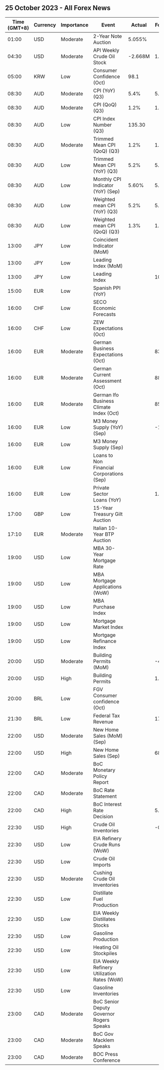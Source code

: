 ## 25 October 2023 - All Forex News

| Time (GMT+8) | Currency | Importance | Event | Actual | Forecast | Previous |
|------|----------|------------|-------|--------|----------|----------|
| 01:00 | USD | Moderate | 2-Year Note Auction | 5.055% |  | 5.085% |
| 04:30 | USD | Moderate | API Weekly Crude Oil Stock | -2.668M | 1.550M | -4.383M |
| 05:00 | KRW | Low | Consumer Confidence (Oct) | 98.1 |  | 99.7 |
| 08:30 | AUD | Moderate | CPI (YoY) (Q3) | 5.4% | 5.3% | 6.0% |
| 08:30 | AUD | Moderate | CPI (QoQ) (Q3) | 1.2% | 1.1% | 0.8% |
| 08:30 | AUD | Low | CPI Index Number (Q3) | 135.30 |  | 133.70 |
| 08:30 | AUD | Moderate | Trimmed Mean CPI (QoQ) (Q3) | 1.2% | 1.1% | 0.9% |
| 08:30 | AUD | Low | Trimmed Mean CPI (YoY) (Q3) | 5.2% | 5.0% | 5.9% |
| 08:30 | AUD | Low | Monthly CPI Indicator (YoY) (Sep) | 5.60% | 5.30% | 5.20% |
| 08:30 | AUD | Low | Weighted mean CPI (YoY) (Q3) | 5.2% | 5.0% | 5.5% |
| 08:30 | AUD | Low | Weighted mean CPI (QoQ) (Q3) | 1.3% | 1.0% | 1.0% |
| 13:00 | JPY | Low | Coincident Indicator (MoM) |  |  | 0.1% |
| 13:00 | JPY | Low | Leading Index (MoM) |  |  | 1.3% |
| 13:00 | JPY | Low | Leading Index |  | 109.5 | 108.2 |
| 15:00 | EUR | Low | Spanish PPI (YoY) |  |  | -10.0% |
| 16:00 | CHF | Low | SECO Economic Forecasts |  |  |  |
| 16:00 | CHF | Low | ZEW Expectations (Oct) |  |  | -27.6 |
| 16:00 | EUR | Moderate | German Business Expectations (Oct) |  | 83.3 | 82.9 |
| 16:00 | EUR | Moderate | German Current Assessment (Oct) |  | 88.5 | 88.7 |
| 16:00 | EUR | Moderate | German Ifo Business Climate Index (Oct) |  | 85.9 | 85.7 |
| 16:00 | EUR | Low | M3 Money Supply (YoY) (Sep) |  | -1.7% | -1.3% |
| 16:00 | EUR | Low | M3 Money Supply (Sep) |  |  | 10,000,000.0M |
| 16:00 | EUR | Low | Loans to Non Financial Corporations (Sep) |  |  | 0.6% |
| 16:00 | EUR | Low | Private Sector Loans (YoY) |  | 1.0% | 1.0% |
| 17:00 | GBP | Low | 15-Year Treasury Gilt Auction |  |  | 4.447% |
| 17:10 | EUR | Moderate | Italian 10-Year BTP Auction |  |  | 4.93% |
| 19:00 | USD | Low | MBA 30-Year Mortgage Rate |  |  | 7.70% |
| 19:00 | USD | Low | MBA Mortgage Applications (WoW) |  |  | -6.9% |
| 19:00 | USD | Low | MBA Purchase Index |  |  | 129.8 |
| 19:00 | USD | Low | Mortgage Market Index |  |  | 166.9 |
| 19:00 | USD | Low | Mortgage Refinance Index |  |  | 347.6 |
| 20:00 | USD | Moderate | Building Permits (MoM) |  | -4.4% | 6.8% |
| 20:00 | USD | High | Building Permits |  | 1.473M | 1.541M |
| 20:00 | BRL | Low | FGV Consumer confidence (Oct) |  |  | 97.0 |
| 21:30 | BRL | Low | Federal Tax Revenue |  | 174.80B | 172.80B |
| 22:00 | USD | Moderate | New Home Sales (MoM) (Sep) |  |  | -8.7% |
| 22:00 | USD | High | New Home Sales (Sep) |  | 680K | 675K |
| 22:00 | CAD | Moderate | BoC Monetary Policy Report |  |  |  |
| 22:00 | CAD | Moderate | BoC Rate Statement |  |  |  |
| 22:00 | CAD | High | BoC Interest Rate Decision |  | 5.00% | 5.00% |
| 22:30 | USD | High | Crude Oil Inventories |  | -0.500M | -4.491M |
| 22:30 | USD | Low | EIA Refinery Crude Runs (WoW) |  |  | 0.193M |
| 22:30 | USD | Low | Crude Oil Imports |  |  | -2.621M |
| 22:30 | USD | Moderate | Cushing Crude Oil Inventories |  |  | -0.758M |
| 22:30 | USD | Low | Distillate Fuel Production |  |  | -0.033M |
| 22:30 | USD | Low | EIA Weekly Distillates Stocks |  |  | -3.185M |
| 22:30 | USD | Low | Gasoline Production |  |  | 0.077M |
| 22:30 | USD | Low | Heating Oil Stockpiles |  |  | 0.140M |
| 22:30 | USD | Low | EIA Weekly Refinery Utilization Rates (WoW) |  |  | 0.4% |
| 22:30 | USD | Low | Gasoline Inventories |  |  | -2.371M |
| 23:00 | CAD | Moderate | BoC Senior Deputy Governor Rogers Speaks |  |  |  |
| 23:00 | CAD | Moderate | BoC Gov Macklem Speaks |  |  |  |
| 23:00 | CAD | Moderate | BOC Press Conference |  |  |  |
